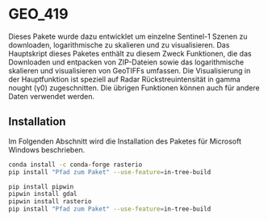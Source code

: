# GEO_419
Dieses Pakete wurde dazu entwicklet um einzelne Sentinel-1 Szenen zu downloaden, logarithmische zu skalieren und zu visualisieren. Das Hauptskript dieses Paketes enthält zu diesem Zweck Funktionen, die das Downloaden und entpacken von ZIP-Dateien sowie das logarithmische skalieren und visualisieren von GeoTIFFs umfassen. Die Visualisierung in der Hauptfunktion ist speziell auf Radar Rückstreuintensität in gamma nought (γ0) zugeschnitten. Die übrigen Funktionen können auch für andere Daten verwendet werden.

## Installation
Im Folgenden Abschnitt wird die Installation des Paketes für Microsoft Windows beschrieben.

```sh
conda install -c conda-forge rasterio
pip install "Pfad zum Paket" --use-feature=in-tree-build
```

```sh
pip install pipwin
pipwin install gdal
pipwin install rasterio
pip install "Pfad zum Paket" --use-feature=in-tree-build
```
